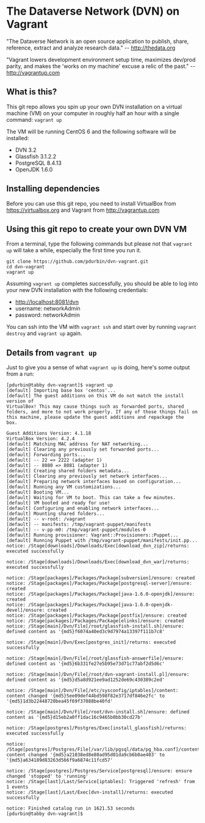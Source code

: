 # The Dataverse Network (DVN) on Vagrant

"The Dataverse Network is an open source application to publish, share, reference, extract and analyze research data." -- http://thedata.org

"Vagrant lowers development environment setup time, maximizes dev/prod parity, and makes the 'works on my machine' excuse a relic of the past." -- http://vagrantup.com

## What is this?

This git repo allows you spin up your own DVN installation on a virtual machine (VM) on your computer in roughly half an hour with a single command: `vagrant up`

The VM will be running CentOS 6 and the following software will be installed:

- DVN 3.2
- Glassfish 3.1.2.2
- PostgreSQL 8.4.13
- OpenJDK 1.6.0

## Installing dependencies

Before you can use this git repo, you need to install VirtualBox from https://virtualbox.org and Vagrant from http://vagrantup.com 

## Using this git repo to create your own DVN VM

From a terminal, type the following commands but please not that `vagrant up` will take a while, especially the first time you run it.

    git clone https://github.com/pdurbin/dvn-vagrant.git
    cd dvn-vagrant
    vagrant up

Assuming `vagrant up` completes successfully, you should be able to log into your new DVN installation with the following credentials:

- <http://localhost:8081/dvn>
- username: networkAdmin
- password: networkAdmin

You can ssh into the VM with `vagrant ssh` and start over by running `vagrant destroy` and `vagrant up` again.

## Details from `vagrant up`

Just to give you a sense of what `vagrant up` is doing, here's some output from a run:

    [pdurbin@tabby dvn-vagrant]$ vagrant up
    [default] Importing base box 'centos'...
    [default] The guest additions on this VM do not match the install version of
    VirtualBox! This may cause things such as forwarded ports, shared
    folders, and more to not work properly. If any of those things fail on
    this machine, please update the guest additions and repackage the
    box.

    Guest Additions Version: 4.1.18
    VirtualBox Version: 4.2.4
    [default] Matching MAC address for NAT networking...
    [default] Clearing any previously set forwarded ports...
    [default] Forwarding ports...
    [default] -- 22 => 2222 (adapter 1)
    [default] -- 8080 => 8081 (adapter 1)
    [default] Creating shared folders metadata...
    [default] Clearing any previously set network interfaces...
    [default] Preparing network interfaces based on configuration...
    [default] Running any VM customizations...
    [default] Booting VM...
    [default] Waiting for VM to boot. This can take a few minutes.
    [default] VM booted and ready for use!
    [default] Configuring and enabling network interfaces...
    [default] Mounting shared folders...
    [default] -- v-root: /vagrant
    [default] -- manifests: /tmp/vagrant-puppet/manifests
    [default] -- v-pp-m0: /tmp/vagrant-puppet/modules-0
    [default] Running provisioner: Vagrant::Provisioners::Puppet...
    [default] Running Puppet with /tmp/vagrant-puppet/manifests/init.pp...
    notice: /Stage[downloads]/Downloads/Exec[download_dvn_zip]/returns: executed successfully

    notice: /Stage[downloads]/Downloads/Exec[download_dvn_war]/returns: executed successfully

    notice: /Stage[packages]/Packages/Package[subversion]/ensure: created
    notice: /Stage[packages]/Packages/Package[postgresql-server]/ensure: created
    notice: /Stage[packages]/Packages/Package[java-1.6.0-openjdk]/ensure: created
    notice: /Stage[packages]/Packages/Package[java-1.6.0-openjdk-devel]/ensure: created
    notice: /Stage[packages]/Packages/Package[postfix]/ensure: created
    notice: /Stage[packages]/Packages/Package[elinks]/ensure: created
    notice: /Stage[main]/Dvn/File[/root/glassfish-install.sh]/ensure: defined content as '{md5}f6074a40ed3c9d7974a13397f111b7c8'

    notice: /Stage[main]/Dvn/Exec[postgres_init]/returns: executed successfully

    notice: /Stage[main]/Dvn/File[/root/glassfish-answerfile]/ensure: defined content as '{md5}6b331fe27e5b95e73d71c77abf2d5d6c'

    notice: /Stage[main]/Dvn/File[/root/dvn-vagrant-install.pl]/ensure: defined content as '{md5}d5a8d921ee9ad1252de69c430389c2ed'

    notice: /Stage[main]/Dvn/File[/etc/sysconfig/iptables]/content: content changed '{md5}5ee09def44bd598f82e3717df846e2fc' to '{md5}1d3b22448720bea45f69f37088be40fd'

    notice: /Stage[main]/Dvn/File[/root/dvn-install.sh]/ensure: defined content as '{md5}d15eb2a0ff1dac16c9465b0bb30cd27b'

    notice: /Stage[postgres]/Postgres/Exec[install_glassfish]/returns: executed successfully

    notice: /Stage[postgres]/Postgres/File[/var/lib/pgsql/data/pg_hba.conf]/content: content changed '{md5}a21038ed8e80ad95d01da9cb6b0ae403' to '{md5}a634189d83263d566f9a6874c11fcd57'

    notice: /Stage[postgres]/Postgres/Service[postgresql]/ensure: ensure changed 'stopped' to 'running'
    notice: /Stage[last]/Last/Service[iptables]: Triggered 'refresh' from 1 events
    notice: /Stage[last]/Last/Exec[dvn-install]/returns: executed successfully

    notice: Finished catalog run in 1621.53 seconds
    [pdurbin@tabby dvn-vagrant]$ 
